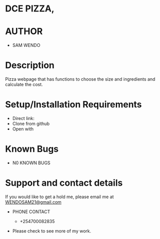 # 

# DCE PIZZA,

# AUTHOR
* SAM WENDO

# Description

Pizza webpage that has functions to choose the size and ingredients and calculate the cost.

# Setup/Installation Requirements

* Direct link: 
* Clone from github
* Open with 

# Known Bugs

* N0 KNOWN BUGS

# Support and contact details

If you would like to get a hold me, please email me at WENDOSAM21@gmail.com

* PHONE CONTACT
     * +254700082835

* Please check  to see more of my work.